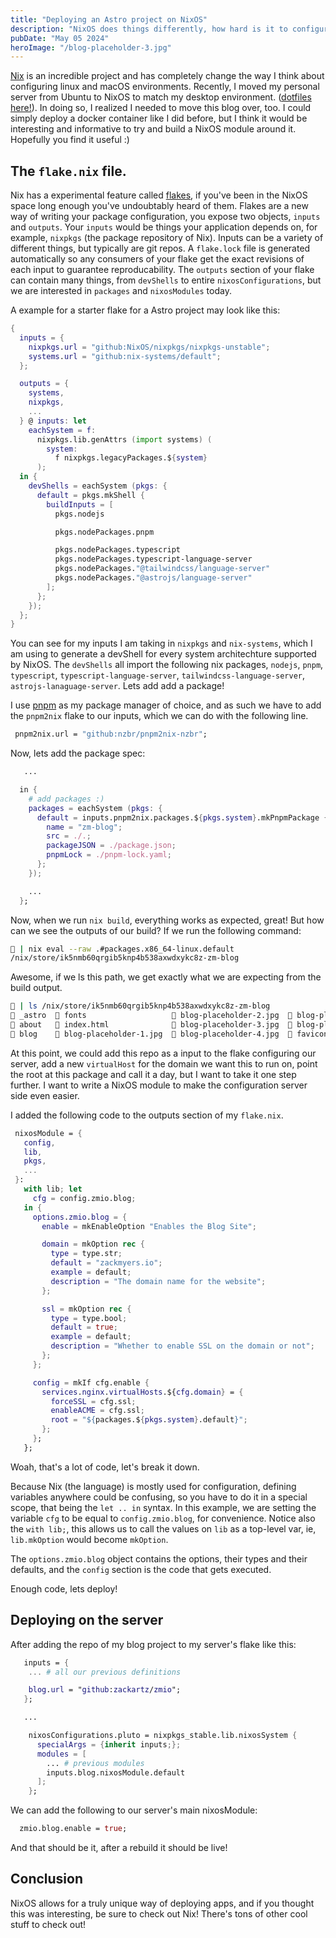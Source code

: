 ```yaml
---
title: "Deploying an Astro project on NixOS"
description: "NixOS does things differently, how hard is it to configure an Astro Project?"
pubDate: "May 05 2024"
heroImage: "/blog-placeholder-3.jpg"
---
```


[Nix](https://nixos.org) is an incredible project and has completely change the way I think about configuring linux and macOS environments. Recently, I moved my personal server from Ubuntu to NixOS to match my desktop environment. ([dotfiles here!](https://github.com/zackartz/nixos-dots)). In doing so, I realized I needed to move this blog over, too. I could simply deploy a docker container like I did before, but I think it would be interesting and informative to try and build a NixOS module around it. Hopefully you find it useful :)

## The `flake.nix` file.

Nix has a experimental feature called [flakes](https://nixos.wiki/wiki/Flakes), if you've been in the NixOS space long enough you've undoubtably heard of them. Flakes are a new way of writing your package configuration, you expose two objects, `inputs` and `outputs`. Your `inputs` would be things your application depends on, for example, `nixpkgs` (the package repository of Nix). Inputs can be a variety of different things, but typically are git repos. A `flake.lock` file is generated automatically so any consumers of your flake get the exact revisions of each input to guarantee reproducability. The `outputs` section of your flake can contain many things, from `devShells` to entire `nixosConfigurations`, but we are interested in `packages` and `nixosModules` today.

A example for a starter flake for a Astro project may look like this:

```nix
{
  inputs = {
    nixpkgs.url = "github:NixOS/nixpkgs/nixpkgs-unstable";
    systems.url = "github:nix-systems/default";
  };

  outputs = {
    systems,
    nixpkgs,
    ...
  } @ inputs: let
    eachSystem = f:
      nixpkgs.lib.genAttrs (import systems) (
        system:
          f nixpkgs.legacyPackages.${system}
      );
  in {
    devShells = eachSystem (pkgs: {
      default = pkgs.mkShell {
        buildInputs = [
          pkgs.nodejs

          pkgs.nodePackages.pnpm

          pkgs.nodePackages.typescript
          pkgs.nodePackages.typescript-language-server
          pkgs.nodePackages."@tailwindcss/language-server"
          pkgs.nodePackages."@astrojs/language-server"
        ];
      };
    });
  };
}
```

You can see for my inputs I am taking in `nixpkgs` and `nix-systems`, which I am using to generate a devShell for every system architechture supported by NixOS. The `devShells` all import the following nix packages, `nodejs`, `pnpm`, `typescript`, `typescript-language-server`, `tailwindcss-language-server`, `astrojs-lanaguage-server`. Lets add add a package!

I use [pnpm](https://pnpm.io) as my package manager of choice, and as such we have to add the `pnpm2nix` flake to our inputs, which we can do with the following line.

```nix
 pnpm2nix.url = "github:nzbr/pnpm2nix-nzbr";
```

Now, lets add the package spec:

```nix
   ...

  in {
    # add packages :)
    packages = eachSystem (pkgs: {
      default = inputs.pnpm2nix.packages.${pkgs.system}.mkPnpmPackage {
        name = "zm-blog";
        src = ./.;
        packageJSON = ./package.json;
        pnpmLock = ./pnpm-lock.yaml;
      };
    });

    ...
  };
```

Now, when we run `nix build`, everything works as expected, great! But how can we see the outputs of our build? If we run the following command:

```bash
󰘧 | nix eval --raw .#packages.x86_64-linux.default
/nix/store/ik5nmb60qrgib5knp4b538axwdxykc8z-zm-blog
```

Awesome, if we ls this path, we get exactly what we are expecting from the build output.

```bash
󰘧 | ls /nix/store/ik5nmb60qrgib5knp4b538axwdxykc8z-zm-blog                                                                     nix-shell-env
 _astro   fonts                    blog-placeholder-2.jpg   blog-placeholder-5.jpg      󰗀 rss.xml
 about    index.html               blog-placeholder-3.jpg   blog-placeholder-about.jpg  󰗀 sitemap-0.xml
 blog     blog-placeholder-1.jpg   blog-placeholder-4.jpg  󰕙 favicon.svg                 󰗀 sitemap-index.xml
```

At this point, we could add this repo as a input to the flake configuring our server, add a new `virtualHost` for the domain we want this to run on, point the root at this package and call it a day, but I want to take it one step further. I want to write a NixOS module to make the configuration server side even easier.

I added the following code to the outputs section of my `flake.nix`.

```nix
 nixosModule = {
   config,
   lib,
   pkgs,
   ...
 }:
   with lib; let
     cfg = config.zmio.blog;
   in {
     options.zmio.blog = {
       enable = mkEnableOption "Enables the Blog Site";

       domain = mkOption rec {
         type = type.str;
         default = "zackmyers.io";
         example = default;
         description = "The domain name for the website";
       };

       ssl = mkOption rec {
         type = type.bool;
         default = true;
         example = default;
         description = "Whether to enable SSL on the domain or not";
       };
     };

     config = mkIf cfg.enable {
       services.nginx.virtualHosts.${cfg.domain} = {
         forceSSL = cfg.ssl;
         enableACME = cfg.ssl;
         root = "${packages.${pkgs.system}.default}";
       };
     };
   };
```

Woah, that's a lot of code, let's break it down.

Because Nix (the language) is mostly used for configuration, defining variables anywhere could be confusing, so you have to do it in a special scope, that being the `let .. in` syntax. In this example, we are setting the variable `cfg` to be equal to `config.zmio.blog`, for convenience. Notice also the `with lib;`, this allows us to call the values on `lib` as a top-level var, ie, `lib.mkOption` would become `mkOption`.

The `options.zmio.blog` object contains the options, their types and their defaults, and the `config` section is the code that gets executed.

Enough code, lets deploy!

## Deploying on the server

After adding the repo of my blog project to my server's flake like this:

```nix
   inputs = {
    ... # all our previous definitions

    blog.url = "github:zackartz/zmio";
   };

   ...

    nixosConfigurations.pluto = nixpkgs_stable.lib.nixosSystem {
      specialArgs = {inherit inputs;};
      modules = [
        ... # previous modules
        inputs.blog.nixosModule.default
      ];
    };
```

We can add the following to our server's main nixosModule:

```nix
  zmio.blog.enable = true;
```

And that should be it, after a rebuild it should be live!

## Conclusion

NixOS allows for a truly unique way of deploying apps, and if you thought this was interesting, be sure to check out Nix! There's tons of other cool stuff to check out!
